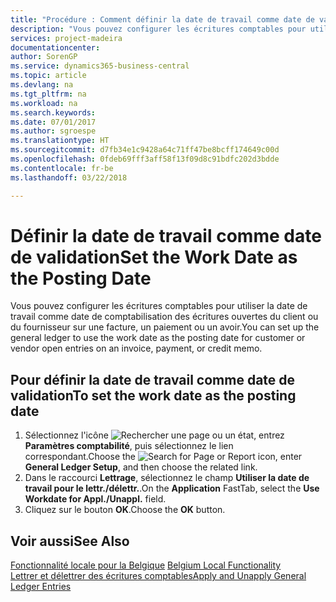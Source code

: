 ```yaml
---
title: "Procédure : Comment définir la date de travail comme date de validation"
description: "Vous pouvez configurer les écritures comptables pour utiliser la date de travail comme date de comptabilisation des écritures ouvertes du client ou du fournisseur sur une facture, un paiement ou un avoir."
services: project-madeira
documentationcenter: 
author: SorenGP
ms.service: dynamics365-business-central
ms.topic: article
ms.devlang: na
ms.tgt_pltfrm: na
ms.workload: na
ms.search.keywords: 
ms.date: 07/01/2017
ms.author: sgroespe
ms.translationtype: HT
ms.sourcegitcommit: d7fb34e1c9428a64c71ff47be8bcff174649c00d
ms.openlocfilehash: 0fdeb69fff3aff58f13f09d8c91bdfc202d3bdde
ms.contentlocale: fr-be
ms.lasthandoff: 03/22/2018

---
```

# <a name="set-the-work-date-as-the-posting-date"></a><span data-ttu-id="51db5-103">Définir la date de travail comme date de validation</span><span class="sxs-lookup"><span data-stu-id="51db5-103">Set the Work Date as the Posting Date</span></span>
<span data-ttu-id="51db5-104">Vous pouvez configurer les écritures comptables pour utiliser la date de travail comme date de comptabilisation des écritures ouvertes du client ou du fournisseur sur une facture, un paiement ou un avoir.</span><span class="sxs-lookup"><span data-stu-id="51db5-104">You can set up the general ledger to use the work date as the posting date for customer or vendor open entries on an invoice, payment, or credit memo.</span></span>  

## <a name="to-set-the-work-date-as-the-posting-date"></a><span data-ttu-id="51db5-105">Pour définir la date de travail comme date de validation</span><span class="sxs-lookup"><span data-stu-id="51db5-105">To set the work date as the posting date</span></span>  

1.  <span data-ttu-id="51db5-106">Sélectionnez l'icône ![Rechercher une page ou un état](../../media/ui-search/search_small.png "icône Rechercher une page ou un état"), entrez **Paramètres comptabilité**, puis sélectionnez le lien correspondant.</span><span class="sxs-lookup"><span data-stu-id="51db5-106">Choose the ![Search for Page or Report](../../media/ui-search/search_small.png "Search for Page or Report icon") icon, enter **General Ledger Setup**, and then choose the related link.</span></span>  
2.  <span data-ttu-id="51db5-107">Dans le raccourci **Lettrage**, sélectionnez le champ **Utiliser la date de travail pour le lettr./délettr.**.</span><span class="sxs-lookup"><span data-stu-id="51db5-107">On the **Application** FastTab, select the **Use Workdate for Appl./Unappl.** field.</span></span>  
3.  <span data-ttu-id="51db5-108">Cliquez sur le bouton **OK**.</span><span class="sxs-lookup"><span data-stu-id="51db5-108">Choose the **OK** button.</span></span>  

## <a name="see-also"></a><span data-ttu-id="51db5-109">Voir aussi</span><span class="sxs-lookup"><span data-stu-id="51db5-109">See Also</span></span>  
 <span data-ttu-id="51db5-110">[Fonctionnalité locale pour la Belgique](belgium-local-functionality.md) </span><span class="sxs-lookup"><span data-stu-id="51db5-110">[Belgium Local Functionality](belgium-local-functionality.md) </span></span>  
 [<span data-ttu-id="51db5-111">Lettrer et délettrer des écritures comptables</span><span class="sxs-lookup"><span data-stu-id="51db5-111">Apply and Unapply General Ledger Entries</span></span>](how-to-apply-and-unapply-general-ledger-entries.md)

